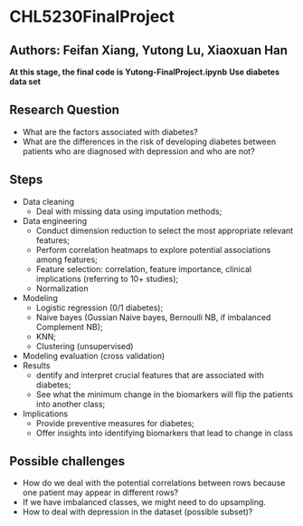 # CHL5230FinalProject
## Authors: Feifan Xiang, Yutong Lu, Xiaoxuan Han

**At this stage, the final code is Yutong-FinalProject.ipynb**
**Use diabetes data set**


## Research Question
- What are the factors associated with diabetes?
- What are the differences in the risk of developing diabetes between patients who are diagnosed with depression and who are not? 


## Steps
- Data cleaning
  - Deal with missing data using imputation methods;
- Data engineering 
  - Conduct dimension reduction to select the most appropriate relevant features;
  - Perform correlation heatmaps to explore potential associations among features; 
  - Feature selection: correlation, feature importance, clinical implications (referring to 10+ studies);
  - Normalization
- Modeling
  -  Logistic regression (0/1 diabetes);
  -  Naive bayes (Gussian Naive bayes, Bernoulli NB, if imbalanced Complement NB);
  - KNN;
  -  Clustering (unsupervised)
-  Modeling evaluation (cross validation)
-  Results
    -  dentify and interpret crucial features that are associated with diabetes;
    -  See what the minimum change in the biomarkers will flip the patients into another class;
-  Implications
    -  Provide preventive measures for diabetes;
    -  Offer insights into identifying biomarkers that lead to change in class 


## Possible challenges
-  How do we deal with the potential correlations between rows because one patient may appear in different rows?
-  If we have imbalanced classes, we might need to do upsampling.
-  How to deal with depression in the dataset (possible subset)?


